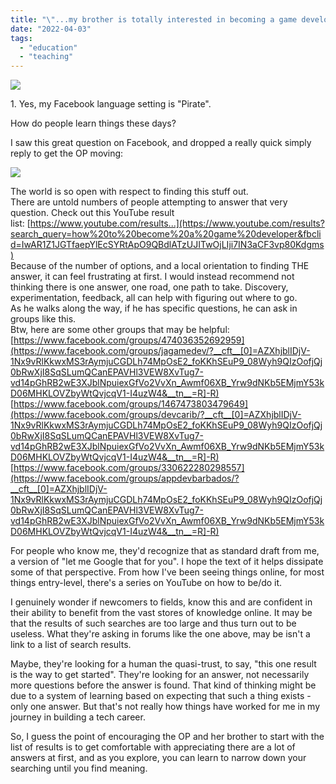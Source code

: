 ```yaml
---
title: "\"...my brother is totally interested in becoming a game developer\""
date: "2022-04-03"
tags: 
  - "education"
  - "teaching"
---
```


[![](https://irwinium.files.wordpress.com/2022/04/image.png?w=1024)](https://irwinium.files.wordpress.com/2022/04/image.png)

1\. Yes, my Facebook language setting is "Pirate".

How do people learn things these days?

I saw this great question on Facebook, and dropped a really quick simply reply to get the OP moving:

[![](https://irwinium.files.wordpress.com/2022/04/image-1.png?w=1024)](https://irwinium.files.wordpress.com/2022/04/image-1.png)

The world is so open with respect to finding this stuff out.  
There are untold numbers of people attempting to answer that very question. Check out this YouTube result list: [https://www.youtube.com/results...](https://www.youtube.com/results?search_query=how%20to%20become%20a%20game%20developer&fbclid=IwAR1Z1JGTfaepYlEcSYRtApO9QBdlATzUJITwOjLIji7IN3aCF3vp80Kdgms)  
Because of the number of options, and a local orientation to finding THE answer, it can feel frustrating at first. I would instead recommend not thinking there is one answer, one road, one path to take. Discovery, experimentation, feedback, all can help with figuring out where to go.  
As he walks along the way, if he has specific questions, he can ask in groups like this.  
Btw, here are some other groups that may be helpful:  
[https://www.facebook.com/groups/474036352692959](https://www.facebook.com/groups/jagamedev/?__cft__[0]=AZXhjblIDjV-1Nx9vRlKkwxMS3rAymjuCGDLh74MpOsE2_foKKhSEuP9_08Wyh9QIzOofjQj0bRwXjI8SqSLumQCanEPAVHl3VEW8XvTug7-vd14pGhRB2wE3XJblNpuiexGfVo2VvXn_Awmf06XB_Yrw9dNKb5EMjmY53kD06MHKLOVZbyWtQvjcqV1-I4uzW4&__tn__=R]-R)  
[https://www.facebook.com/groups/1467473803479649](https://www.facebook.com/groups/devcarib/?__cft__[0]=AZXhjblIDjV-1Nx9vRlKkwxMS3rAymjuCGDLh74MpOsE2_foKKhSEuP9_08Wyh9QIzOofjQj0bRwXjI8SqSLumQCanEPAVHl3VEW8XvTug7-vd14pGhRB2wE3XJblNpuiexGfVo2VvXn_Awmf06XB_Yrw9dNKb5EMjmY53kD06MHKLOVZbyWtQvjcqV1-I4uzW4&__tn__=R]-R)  
[https://www.facebook.com/groups/330622280298557](https://www.facebook.com/groups/appdevbarbados/?__cft__[0]=AZXhjblIDjV-1Nx9vRlKkwxMS3rAymjuCGDLh74MpOsE2_foKKhSEuP9_08Wyh9QIzOofjQj0bRwXjI8SqSLumQCanEPAVHl3VEW8XvTug7-vd14pGhRB2wE3XJblNpuiexGfVo2VvXn_Awmf06XB_Yrw9dNKb5EMjmY53kD06MHKLOVZbyWtQvjcqV1-I4uzW4&__tn__=R]-R)

For people who know me, they'd recognize that as standard draft from me, a version of "let me Google that for you". I hope the text of it helps dissipate some of that perspective. From how I've been seeing things online, for most things entry-level, there's a series on YouTube on how to be/do it.

I genuinely wonder if newcomers to fields, know this and are confident in their ability to benefit from the vast stores of knowledge online. It may be that the results of such searches are too large and thus turn out to be useless. What they're asking in forums like the one above, may be isn't a link to a list of search results.

Maybe, they're looking for a human the quasi-trust, to say, "this one result is the way to get started". They're looking for an answer, not necessarily more questions before the answer is found. That kind of thinking might be due to a system of learning based on expecting that such a thing exists - only one answer. But that's not really how things have worked for me in my journey in building a tech career.

So, I guess the point of encouraging the OP and her brother to start with the list of results is to get comfortable with appreciating there are a lot of answers at first, and as you explore, you can learn to narrow down your searching until you find meaning.
